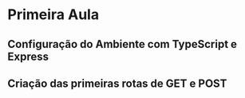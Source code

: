 # Primeira Aula

## Configuração do Ambiente com TypeScript e Express
## Criação das primeiras rotas de GET e POST